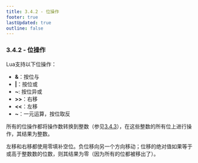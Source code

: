 ```yaml
---
title: 3.4.2 - 位操作
footer: true
lastUpdated: true
outline: false
---
```

### 3.4.2 - 位操作
Lua支持以下位操作：
* **&**：按位与
* **|**：按位或
* **~**: 按位异或
* **>>**：右移
* **<<**：左移
* **~**：一元运算，按位取反

所有的位操作都将操作数转换到整数（参见[3.4.3](#343---转换及强制转换)），在这些整数的所有位上进行操作，其结果为整数。

左移和右移都使用零填补空位。负位移向另一个方向移动；位移的绝对值如果等于或高于整数数的位数，则其结果为零（因为所有的位都被移出了）。
